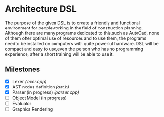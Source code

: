 # Architecture DSL

The purpose of the given DSL is to create a friendly and functional environment for peopleworking in the field of construction planning.  Although there are many programs dedicated to this,such as AutoCad, none of them offer optimal use of resources and to use them, the programs needto be installed on computers with quite powerful hardware.  DSL will be compact and easy to use,even the person who has no programming experience, after a short training will be able to use it.

## Milestones
- [x] Lexer *(lexer.cpp)*
- [x] AST nodes definition *(ast.h)*
- [x] Parser (in progress) *(parser.cpp)*
- [ ] Object Model (in progress) 
- [ ] Evaluator 
- [ ] Graphics Rendering
